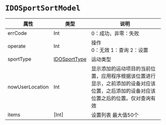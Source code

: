 # `IDOSportSortModel`

| 属性        | 类型    | 说明         |
| ----------- | ------- | ------------ |
| errCode | Int | 0：成功，非零：失败 |
| operate | Int | 操作<br/>0：无效 1：查询 2：设置 |
| sportType | [IDOSportType](../enum/IDOSportType.md) | 运动类型 |
| nowUserLocation | Int | 显示添加的运动项目的当前位置，应用程序根据该位置进行显示，之前添加的设备对应该位置，之后添加的设备对应该位置之后的位置。仅对查询有效 |
| items | [Int] | 设置列表 最大值50个 |
